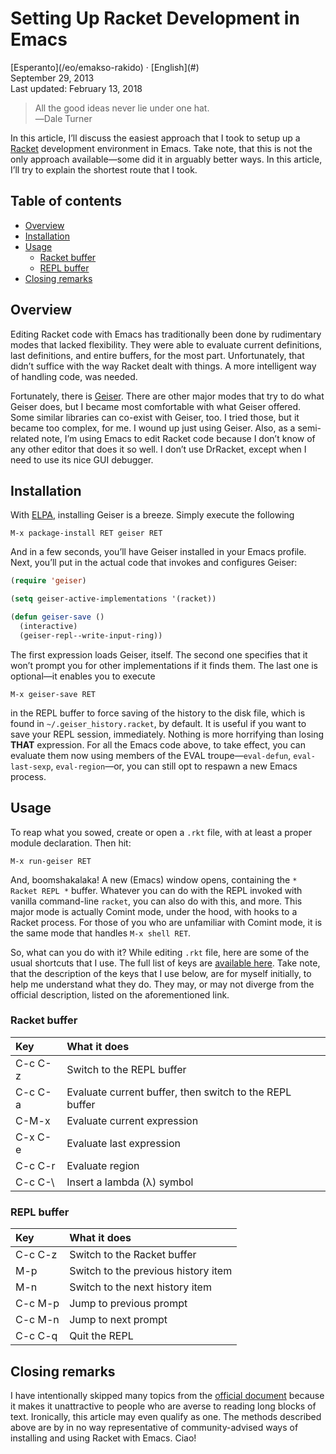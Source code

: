 Setting Up Racket Development in Emacs
======================================

<div class="center">[Esperanto](/eo/emakso-rakido) · [English](#)</div>
<div class="center">September 29, 2013</div>
<div class="center">Last updated: February 13, 2018</div>

>All the good ideas never lie under one hat.<br>
>―Dale Turner

In this article, I’ll discuss the easiest approach that I took to setup up
a [Racket](https://racket-lang.org) development environment in Emacs. Take note, that this is not
the only approach available—some did it in arguably better ways. In this article, I’ll try to
explain the shortest route that I took.


Table of contents
-----------------

- [Overview](#overview)
- [Installation](#installation)
- [Usage](#usage)
  + [Racket buffer](#racketbuffer)
  + [REPL buffer](#replbuffer)
- [Closing remarks](#closing)


<a name="overview"></a>Overview
-------------------------------

Editing Racket code with Emacs has traditionally been done by rudimentary modes that lacked
flexibility. They were able to evaluate current definitions, last definitions, and entire buffers,
for the most part. Unfortunately, that didn’t suffice with the way Racket dealt with things. A more
intelligent way of handling code, was needed.

Fortunately, there is [Geiser](http://www.nongnu.org/geiser/). There are other major modes that try
to do what Geiser does, but I became most comfortable with what Geiser offered. Some similar
libraries can co-exist with Geiser, too. I tried those, but it became too complex, for me. I wound
up just using Geiser. Also, as a semi-related note, I’m using Emacs to edit Racket code because I
don’t know of any other editor that does it so well. I don’t use DrRacket, except when I need to use
its nice GUI debugger.


<a name="installation"></a>Installation
---------------------------------------

With [ELPA](/en/emacs-tips-2/#elpa), installing Geiser is a breeze. Simply execute the following

    M-x package-install RET geiser RET

And in a few seconds, you’ll have Geiser installed in your Emacs profile. Next, you’ll put in the
actual code that invokes and configures Geiser:

```lisp
(require 'geiser)

(setq geiser-active-implementations '(racket))

(defun geiser-save ()
  (interactive)
  (geiser-repl--write-input-ring))
```

The first expression loads Geiser, itself. The second one specifies that it won’t prompt you for
other implementations if it finds them. The last one is optional—it enables you to execute

    M-x geiser-save RET

in the REPL buffer to force saving of the history to the disk file, which is found in
`~/.geiser_history.racket`, by default. It is useful if you want to save your REPL session,
immediately. Nothing is more horrifying than losing **THAT** expression. For all the Emacs code
above, to take effect, you can evaluate them now using members of the EVAL troupe—`eval-defun`,
`eval-last-sexp`, `eval-region`—or, you can still opt to respawn a new Emacs process.


<a name="usage"></a> Usage
--------------------------

To reap what you sowed, create or open a `.rkt` file, with at least a proper module
declaration. Then hit:

    M-x run-geiser RET

And, boomshakalaka! A new (Emacs) window opens, containing the `* Racket REPL *` buffer. Whatever
you can do with the REPL invoked with vanilla command-line `racket`, you can also do with this, and
more. This major mode is actually Comint mode, under the hood, with hooks to a Racket process. For
those of you who are unfamiliar with Comint mode, it is the same mode that handles `M-x shell RET`.

So, what can you do with it? While editing `.rkt` file, here are some of the usual shortcuts that I
use. The full list of keys are [available here](http://www.nongnu.org/geiser/geiser_5.html#Cheat-sheet).
Take note, that the description of the keys that I use below, are for myself initially, to help me
understand what they do. They may, or may not diverge from the official description, listed on the
aforementioned link.


### <a name="racketbuffer"></a> Racket buffer

| Key     | What it does                                            |
| :------ | :------------------------------------------------------ |
| C-c C-z | Switch to the REPL buffer                               |
| C-c C-a | Evaluate current buffer, then switch to the REPL buffer |
| C-M-x   | Evaluate current expression                             |
| C-x C-e | Evaluate last expression                                |
| C-c C-r | Evaluate region                                         |
| C-c C-\ | Insert a lambda (λ) symbol                              |


### <a name="replbuffer"></a> REPL buffer

| Key     | What it does                        |
| :------ | :---------------------------------- |
| C-c C-z | Switch to the Racket buffer         |
| M-p     | Switch to the previous history item |
| M-n     | Switch to the next history item     |
| C-c M-p | Jump to previous prompt             |
| C-c M-n | Jump to next prompt                 |
| C-c C-q | Quit the REPL                       |


<a name="closing"></a> Closing remarks
--------------------------------------

I have intentionally skipped many topics from the [official document](http://www.nongnu.org/geiser/)
because it makes it unattractive to people who are averse to reading long blocks of text.
Ironically, this article may even qualify as one. The methods described above are by in no way
representative of community-advised ways of installing and using Racket with Emacs. Ciao!
